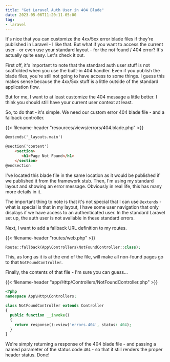 ```yaml
---
title: "Get Laravel Auth User in 404 Blade"
date: 2023-05-06T11:20:11-05:00
tag:
- laravel
---
```

It's nice that you can customize the 4xx/5xx error blade files if they're published in Laravel - I like that. But what if you want to access the current user - or even use your standard layout - for the not found / 404 error? It's actually quite easy. Let's check it out.

<!--more-->

First off, it's important to note that the standard auth user stuff is not scaffolded when you use the built-in 404 handler. Even if you publish the blade files, you're still not going to have access to some things. I guess this makes sense because the 4xx/5xx stuff is a little outside of the standard application flow.

But for me, I want to at least customize the 404 message a little better. I think you should still have your current user context at least.

So, to do that - it's simple.  We need our custom error 404 blade file - and a fallback controller.

{{< filename-header "resources/views/errors/404.blade.php" >}}
```html
@extends('_layouts.main')

@section('content')
    <section>
       <h1>Page Not Found</h1>
    </section>
@endsection
```

I've located this blade file in the same location as it would be published if we published it from the framework stub.  Then, I'm using my standard layout and showing an error message. Obviously in real life, this has many more details in it.

The important thing to note is that it's not special that I can use `@extends` - what is special is that in my layout, I have some user navigation that only displays if we have access to an authenticated user.  In the standard Laravel set up, the auth user is not available in these standard errors.

Next, I want to add a fallback URL definition to my routes.

{{< filename-header "routes/web.php" >}}
```php
Route::fallback(App\Controllers\NotFoundController::class);
```

This, as long as it is at the end of the file, will make all non-found pages go to that `NotFoundController`.

Finally, the contents of that file - I'm sure you can guess...

{{< filename-header "app/Http/Controllers/NotFoundController.php" >}}
```php
<?php
namespace App\Http\Controllers;

class NotFoundController extends Controller
{
  public function __invoke()
  {
    return response()->view('errors.404', status: 404);
  }
}
```

We're simply returning a response of the 404 blade file - and passing a named parameter of the status code `404` - so that it still renders the proper header status.  Done!
